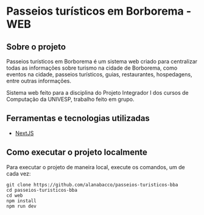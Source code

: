 # Passeios turísticos em Borborema - WEB

## Sobre o projeto

Passeios turísticos em Borborema é um sistema web criado para centralizar todas as informações sobre turismo na cidade de Borborema, como eventos na cidade, passeios turísticos, guias, restaurantes, hospedagens, entre outras informações.

Sistema web feito para a disciplina do Projeto Integrador I dos cursos de Computação da UNIVESP, trabalho feito em grupo.

## Ferramentas e tecnologias utilizadas

- [NextJS](https://nextjs.org/)

## Como executar o projeto localmente

Para executar o projeto de maneira local, execute os comandos, um de cada vez:

```
git clone https://github.com/alanabacco/passeios-turisticos-bba
cd passeios-turisticos-bba
cd web
npm install
npm run dev
```
